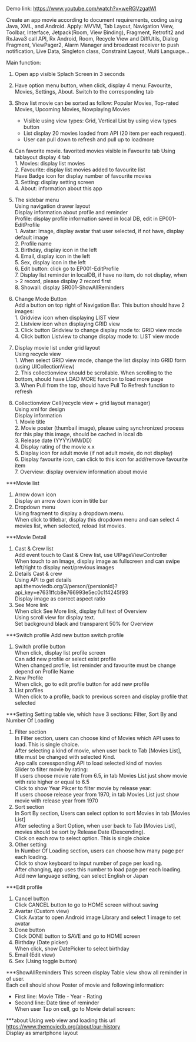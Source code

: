 Demo link: https://www.youtube.com/watch?v=weRGVzgatWI

Create an app movie according to document requirements, coding using Java, XML, and Android. Apply: MVVM, Tab Layout, Navigation View, Toolbar, Interface, Jetpack(Room, View Binding), Fragment, Retrofit2 and RxJava3 call API, Rx Android, Room, Recycle View and DiffUtils, Dialog Fragment, ViewPager2, Alarm Manager and broadcast receiver to push notification, Live Data, Singleton class, Constraint Layout, Multi Language...

Main function:
1. Open app visible Splach Screen in 3 seconds
2. Have option menu button, when click, display 4 menu: Favourite, Movies, Settings, About. Switch to the corresponding tab
3. Show list movie can be sorted as follow: Popular Movies, Top-rated Movies, Upcoming Movies, Nowplaying Movies
   - Visible using view types: Grid, Vertical List by using view types button
   - List display 20 movies loaded from API (20 item per each request).
   - User can pull down to refresh and pull up to loadmore
4. Can favorite movie. favorited movies visible in Favourite tab
   Using tablayout display 4 tab				
		1. Movies: display list movies			
		2. Favourite: display list movies added to favourite list			
			Have Badge icon for display number of favourite movies		
		3. Setting: display setting screen			
		4. About: information about this app			
5. The sidebar menu						
	Using navigation drawer layout					
	Display information about profile and reminder					
	Profile: display profile information saved in local DB, edit in EP001-EditProfile					
		1. Avatar: Image, display avatar that user selected, if not have, display default image				
		2. Profile name				
		3. Birthday, display icon in the left				
		4. Email, display icon in the left				
		5. Sex, display icon in the left				
		6. Edit button: click go to EP001-EditProfile				
		7. Display list reminder in localDB, if have no item, do not display, when > 2 record, please display 2 record first				
		8. Showall: display SR001-ShowAllReminders				
						
6. Change Mode Button						
	Add a button on top right of Navigation Bar. This button should have 2 images:					
		1. Gridview icon when displaying LIST view				
		2. Listview icon when displaying GRID view				
		3. Click button Gridview to change display mode to: GRID view mode				
		4. Click button Listview to change display mode to: LIST view mode				
7. Display movie list under grid layout						
		Using recycle view				
		1. When select GRID view mode, change the list display into GRID form (using UICollectionView)				
		2. This collectionview should be scrollable. When scrolling to the bottom, should have LOAD MORE function to load more page				
		3. When Pull from the top, should have Pull To Refresh function to refresh				
						
8. Collectionview Cell(recycle view + grid layout manager)						
	Using xml for design					
	Display information					
		1. Movie title				
		2. Movie poster (thumbail image), please using synchronized process for this play this image, should be cached in local db				
		3. Release date (YYYY/MM/DD)				
		4. Display rating of the movie x.x				
		5. Display icon for adult movie (if not adult movie, do not display)				
		6. Display favourite icon, can click to this icon for add/remove favourite item				
		7. Overview: display overview information about movie	

***Movie list
1. Arrow down icon																												
	Display an arrow down icon in title bar
2. Dropdown menu																												
	Using fragment to display a dropdown menu.																											
	When click to titlebar, display this dropdown menu and can select 4 movies list, when selected, reload list movies.


***Movie Detail
1. Cast & Crew list											
	Add event touch to Cast & Crew list, use UIPageViewController										
	When touch to an Image, display image as fullscreen and can swipe left/right to display next/previous images
2. Details Cast & crew											
	Using API to get details										
		api.themoviedb.org/3/person/{persionId}?api_key=e7631ffcb8e766993e5ec0c1f4245f93									
	Display image as correct aspect ratio										
3. See More link											
	When click See More link, display full text of Overview										
	Using scroll view for display text.										
	Set background black and transparent 50% for Overview										


***Switch profile
Add new button switch profile																											
1. Switch profile button																											
	When click, display list profile screen																										
		Can add new profile or select exist profile																									
		When changed profile, list reminder and favourite must be change depend on Profile Name		
2. New Profile																											
	When click, go to edit profile button for add new profile									
3. List profiles																											
	When click to a profile, back to previous screen and display profile that selected		

***Setting 
Setting table vie, which have 3 sections: Filter, Sort By and Number Of Loading																										
1. Filter section																										
	In Filter section, users can choose kind of Movies which API uses to load. This is single choice.																									
	After selecting a kind of movie, when user back to Tab [Movies List], title must be changed with selected Kind. 																									
		App calls coressponding API to load selected kind of movies																								
	Slider to filter movie by rating:																									
		If users choose movie rate from 6.5, in tab Movies List just show movie with rate higher or equal to 6.5																								
	Click to show Year Pikcer to filter movie by release year:																									
		If users choose release year from 1970, in tab Movies List just show movie with release year from 1970		
2. Sort section																										
	In Sort By section, Users can select option to sort Movies in tab [Movies List]																									
	After selecting a Sort Option, when user back to Tab [Movies List], movies should be sort by Release Date (Descending).																									
	Click on each row to select option. This is single choice				
3. Other setting																										
	In Number Of Loading section, users can choose how many page per each loading.																									
	Click to show keyboard to input number of page per loading.																									
	After changing, app uses this number to load page per each loading.																									
Add new language setting, can select English or Japan


***Edit profile
1. Cancel button		
	Click CANCEL button to go to HOME screen without saving	
2. Avartar (Custom view)		
	Click Avatar to open Android image Library and select 1 image to set avatar	
3. Done button		
	Click DONE button to SAVE and go to HOME screen 	
4. Birthday (Date picker)		
	When click, show DatePicker to select birthday	
5. Email (Edit view)		
6. Sex (Using toggle button)


***ShowAllReminders
This screen display Table view show all reminder in of user.	
Each cell should show Poster of movie and following information:	
- First line: Movie Title - Year - Rating	
- Second line: Date time of reminder	
When user Tap on cell, go to Movie detail screen:


***about
Using web view and loading this url https://www.themoviedb.org/about/our-history																			
Display as smartphone layout
